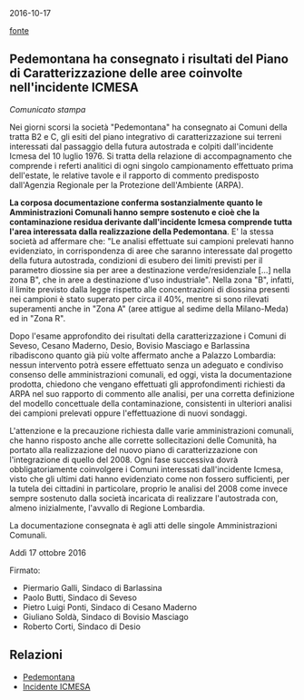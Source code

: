 2016-10-17

[fonte](http://www.comune.cesano-maderno.mb.it/home.jsp?idrub=33111&idtemplate=-5)

## Pedemontana ha consegnato i risultati del Piano di Caratterizzazione delle aree coinvolte nell'incidente ICMESA

*Comunicato stampa*

Nei giorni scorsi la società "Pedemontana" ha consegnato ai Comuni della tratta B2 e C, gli esiti del piano integrativo di caratterizzazione sui terreni interessati dal passaggio della futura autostrada e colpiti dall'incidente Icmesa del 10 luglio 1976. Si tratta della relazione di accompagnamento che comprende i referti analitici di ogni singolo campionamento effettuato prima dell'estate, le relative tavole e il rapporto di commento predisposto dall'Agenzia Regionale per la Protezione dell'Ambiente (ARPA).

**La corposa documentazione conferma sostanzialmente quanto le Amministrazioni Comunali hanno sempre sostenuto e cioè che la contaminazione residua derivante dall'incidente Icmesa comprende tutta l'area interessata dalla realizzazione della Pedemontana**. E' la stessa società ad affermare che: "Le analisi effettuate sui campioni prelevati hanno evidenziato, in corrispondenza di aree che saranno interessate dal progetto della futura autostrada, condizioni di esubero dei limiti previsti per il parametro diossine sia per aree a destinazione verde/residenziale  [...]  nella zona B", che in aree a destinazione d'uso industriale". Nella zona "B", infatti, il limite previsto dalla legge rispetto alle concentrazioni di diossina presenti nei campioni è stato superato per circa il 40%, mentre si sono rilevati superamenti anche in "Zona A" (aree attigue al sedime della Milano-Meda) ed in "Zona R".

Dopo l'esame approfondito dei risultati della caratterizzazione i Comuni di Seveso, Cesano Maderno, Desio, Bovisio Masciago e Barlassina ribadiscono quanto già più volte affermato anche a Palazzo Lombardia: nessun intervento potrà essere effettuato senza un adeguato e condiviso consenso delle amministrazioni comunali, ed oggi, vista la documentazione prodotta, chiedono che vengano effettuati gli approfondimenti richiesti da ARPA nel suo rapporto di commento alle analisi, per una corretta definizione del modello concettuale della contaminazione, consistenti in ulteriori analisi dei campioni prelevati oppure l'effettuazione di nuovi sondaggi.

L'attenzione e la precauzione richiesta dalle varie amministrazioni comunali, che hanno risposto anche alle corrette sollecitazioni delle Comunità, ha portato alla realizzazione del nuovo piano di caratterizzazione con l'integrazione di quello del 2008. Ogni fase successiva dovrà obbligatoriamente coinvolgere i Comuni interessati dall'incidente Icmesa, visto che gli ultimi dati hanno evidenziato come non fossero sufficienti, per la tutela dei cittadini in particolare, proprio le analisi del 2008 come invece sempre sostenuto dalla società incaricata di realizzare l'autostrada con, almeno inizialmente, l'avvallo di Regione Lombardia.

La documentazione consegnata è agli atti delle singole Amministrazioni Comunali.

Addì 17 ottobre 2016

Firmato:
- Piermario Galli, Sindaco di Barlassina
- Paolo Butti, Sindaco di Seveso
- Pietro Luigi Ponti, Sindaco di Cesano Maderno
- Giuliano Soldà, Sindaco di Bovisio Masciago
- Roberto Corti, Sindaco di Desio

## Relazioni

- [Pedemontana](https://github.com/open-comune/desio/wiki/Pedemontana)
- [Incidente ICMESA](https://github.com/open-comune/desio/wiki/Incidente-ICMESA)
